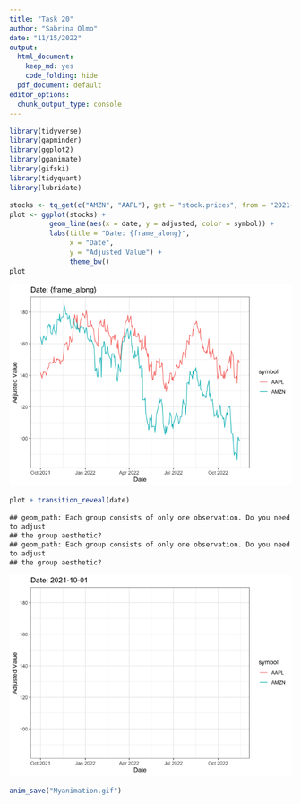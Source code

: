 ```yaml
---
title: "Task 20"
author: "Sabrina Olmo"
date: "11/15/2022"
output:
  html_document:
    keep_md: yes
    code_folding: hide
  pdf_document: default
editor_options:
  chunk_output_type: console
---
```



```r
library(tidyverse)
library(gapminder)
library(ggplot2)
library(gganimate)
library(gifski)
library(tidyquant)
library(lubridate)
```


```r
stocks <- tq_get(c("AMZN", "AAPL"), get = "stock.prices", from = "2021-10-01", to = today())
plot <- ggplot(stocks) +
          geom_line(aes(x = date, y = adjusted, color = symbol)) +
          labs(title = "Date: {frame_along}",
               x = "Date",
               y = "Adjusted Value") +
               theme_bw()
plot
```

![](Task-20_files/figure-html/Plot-1.png)<!-- -->

```r
plot + transition_reveal(date)
```

```
## geom_path: Each group consists of only one observation. Do you need to adjust
## the group aesthetic?
## geom_path: Each group consists of only one observation. Do you need to adjust
## the group aesthetic?
```

![](Task-20_files/figure-html/Plot-1.gif)<!-- -->

```r
anim_save("Myanimation.gif")
```
